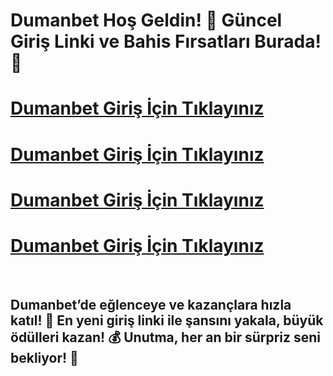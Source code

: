 # Dumanbet Hoş Geldin! 🚀 Güncel Giriş Linki ve Bahis Fırsatları Burada! 🎉

# [Dumanbet Giriş İçin Tıklayınız](https://winzhub.org)
# [Dumanbet Giriş İçin Tıklayınız](https://winzhub.org)
# [Dumanbet Giriş İçin Tıklayınız](https://winzhub.org)
# [Dumanbet Giriş İçin Tıklayınız](https://winzhub.org)

<br>

## Dumanbet’de eğlenceye ve kazançlara hızla katıl! 🎯 En yeni giriş linki ile şansını yakala, büyük ödülleri kazan! 💰 Unutma, her an bir sürpriz seni bekliyor! 🎁
